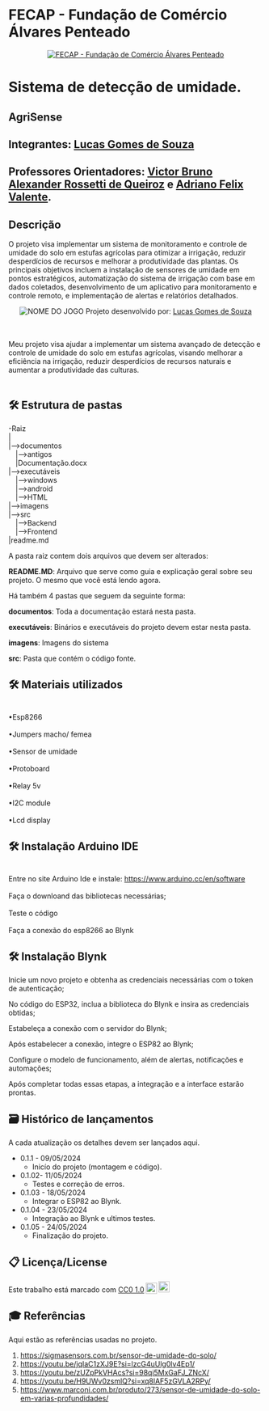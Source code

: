# FECAP - Fundação de Comércio Álvares Penteado

<p align="center">
<a href= "https://www.fecap.br/"><img src="https://encrypted-tbn0.gstatic.com/images?q=tbn:ANd9GcRhZPrRa89Kma0ZZogxm0pi-tCn_TLKeHGVxywp-LXAFGR3B1DPouAJYHgKZGV0XTEf4AE&usqp=CAU" alt="FECAP - Fundação de Comércio Álvares Penteado" border="0"></a>
</p>

# Sistema de detecção de umidade.

## AgriSense

## Integrantes: <a href="https://www.linkedin.com/in/lucas-gomes-de-souza-526b1730a/">Lucas Gomes de Souza</a>

## Professores Orientadores: <a href="https://www.linkedin.com/in/victorbarq/">Victor Bruno Alexander Rossetti de Queiroz</a> e <a href="https://www.linkedin.com/in/adriano-valente-534576135/">Adriano Felix Valente</a>.
## Descrição
O projeto visa implementar um sistema de monitoramento e controle de umidade do solo em estufas agrícolas para otimizar a irrigação, reduzir desperdícios de recursos e melhorar a produtividade das plantas. Os principais objetivos incluem a instalação de sensores de umidade em pontos estratégicos, automatização do sistema de irrigação com base em dados coletados, desenvolvimento de um aplicativo para monitoramento e controle remoto, e implementação de alertas e relatórios detalhados.

<p align="center">
<img src="C:\Users\gabri\Downloads\WhatsApp Image 2024-05-23 at 23.59.11 (1).jpeg" alt="NOME DO JOGO" border="0">
  Projeto desenvolvido por: <a href="https://www.linkedin.com/in/lucas-gomes-de-souza-526b1730a/">Lucas Gomes de Souza</a>
</p>

<br><br>
Meu projeto visa ajudar a implementar um sistema avançado de detecção e controle de umidade do solo em estufas agrícolas, visando melhorar a eficiência na irrigação, reduzir desperdícios de recursos naturais e aumentar a produtividade das culturas.
<br><br>

## 🛠 Estrutura de pastas

-Raiz<br>
|<br>
|-->documentos<br>
  &emsp;|-->antigos<br>
  &emsp;|Documentação.docx<br>
|-->executáveis<br>
  &emsp;|-->windows<br>
  &emsp;|-->android<br>
  &emsp;|-->HTML<br>
|-->imagens<br>
|-->src<br>
  &emsp;|-->Backend<br>
  &emsp;|-->Frontend<br>
|readme.md<br>

A pasta raiz contem dois arquivos que devem ser alterados:

<b>README.MD</b>: Arquivo que serve como guia e explicação geral sobre seu projeto. O mesmo que você está lendo agora.

Há também 4 pastas que seguem da seguinte forma:

<b>documentos</b>: Toda a documentação estará nesta pasta.

<b>executáveis</b>: Binários e executáveis do projeto devem estar nesta pasta.

<b>imagens</b>: Imagens do sistema

<b>src</b>: Pasta que contém o código fonte.

## 🛠 Materiais utilizados

<br>•Esp8266</br>
<br>•Jumpers macho/ femea</br>
<br>•Sensor de umidade</br>
<br>•Protoboard</br>
<br>•Relay 5v</br>
<br>•I2C module</br>
<br>•Lcd display</br>


## 🛠 Instalação Arduino IDE

<br>Entre no site Arduino Ide e instale: https://www.arduino.cc/en/software</br>
<br>Faça o downloand das bibliotecas necessárias;</br>
<br>Teste o código</br>
<br> Faça a conexão do esp8266 ao Blynk</br>

## 🛠 Instalação Blynk
Inicie um novo projeto e obtenha as credenciais necessárias com o token de autenticação;

No código do ESP32, inclua a biblioteca do Blynk e insira as credenciais obtidas;

Estabeleça a conexão com o servidor do Blynk;

Após estabelecer a conexão, integre o ESP82 ao Blynk;

Configure o modelo de funcionamento, além de alertas, notificações e automações;

Após completar todas essas etapas, a integração e a interface estarão prontas.

## 🗃 Histórico de lançamentos

A cada atualização os detalhes devem ser lançados aqui.

* 0.1.1 - 09/05/2024
    * Inicío do projeto (montagem e código).
* 0.1.02- 11/05/2024
    * Testes e correção de erros.
* 0.1.03 - 18/05/2024
    * Integrar o ESP82 ao Blynk.
* 0.1.04 - 23/05/2024
    * Integração ao Blynk e ultimos testes.
* 0.1.05 - 24/05/2024
    * Finalização do projeto.

## 📋 Licença/License
<p xmlns:cc="http://creativecommons.org/ns#" >Este trabalho está marcado com <a href="https://creativecommons.org/publicdomain/zero/1.0/?ref=chooser-v1" target="_blank" rel="license noopener noreferrer" style="display:inline-block;">CC0 1.0<img style="height:22px!important;margin-left:3px;vertical-align:text-bottom; " src="https://mirrors.creativecommons.org/presskit/icons/cc.svg?ref=chooser-v1" alt=""><img style="height:22px!important;margin-left:3px;vertical -align:texto inferior;" src="https://mirrors.creativecommons.org/presskit/icons/zero.svg?ref=chooser-v1" alt=""></a></p>

## 🎓 Referências

Aqui estão as referências usadas no projeto.

1. <https://sigmasensors.com.br/sensor-de-umidade-do-solo/>
2. <https://youtu.be/jqIaC1zXJ9E?si=lzcG4uUlg0lv4Ep1/>
3. <https://youtu.be/zUZpPkVHAcs?si=98qi5MxGaFJ_ZNcX/>
4. <https://youtu.be/H9UWv0zsmlQ?si=xq8lAF5zGVLA2RPy/>
5. <https://www.marconi.com.br/produto/273/sensor-de-umidade-do-solo-em-varias-profundidades/>
